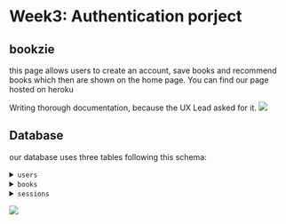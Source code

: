 # Week3: Authentication porject

## bookzie

this page allows users to create an account, save books and recommend books which then are shown on the home page. You can find our page hosted on heroku 

Writing thorough documentation, because the UX Lead asked for it.
![](https://gifimage.net/wp-content/uploads/2017/10/cat-typing-gif-7.gif)

## Database

our database uses three tables following this schema: 

<details>
<summary><code>users</code></summary>

| column      | type    | constraints               |
| ----------- | ------- | ------------------------- |
| id          | integer | primary key autoincrement |
| email       | text    | unique                    |
| hash        | text    |                           |
| created_at  | datetime| current timestamp         |

</details>

<details>
<summary><code>books</code></summary>

| column      | type    | constraints                      |
| ----------- | ------- | -------------------------        |
| id          | integer | primary key autoincrement        |
| user_id     | text    | references users(id)             |
| name        | text    | not null                         |
| author      | text    | not null                         |
| rating      | integer | not null                         |
| sharing     | integer | default 0 check(sharing in 0, 1) |

</details>

<details>
<summary><code>sessions</code></summary>

| column      | type    | constraints                   |
| ----------- | ------- | -------------------------     |
| id          | text    | primary key                   |
| user_id     | text    | references users(id)          |
| expires_at  | datetime| not null                      |
| created_at  | datetime| default current timestamp     |


</details>


![](https://user-images.githubusercontent.com/88027905/194065884-29723bb1-b5be-4ad5-8254-3f407d440d53.png)
